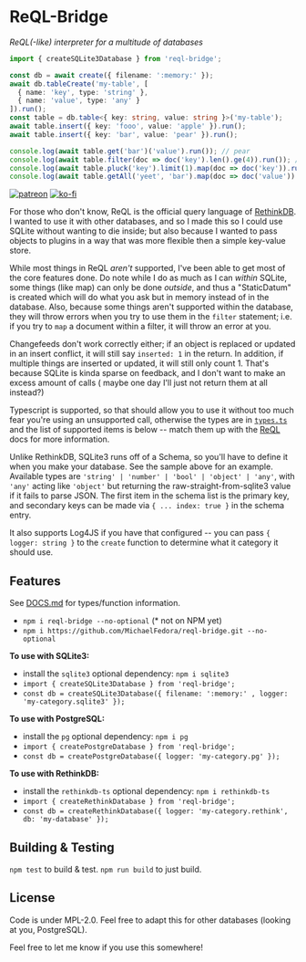 # ReQL-Bridge

*ReQL(-like) interpreter for a multitude of databases*

```typescript
import { createSQLite3Database } from 'reql-bridge';

const db = await create({ filename: ':memory:' });
await db.tableCreate('my-table', [
  { name: 'key', type: 'string' },
  { name: 'value', type: 'any' }
]).run();
const table = db.table<{ key: string, value: string }>('my-table');
await table.insert({ key: 'fooo', value: 'apple' }).run();
await table.insert({ key: 'bar', value: 'pear' }).run();

console.log(await table.get('bar')('value').run()); // pear
console.log(await table.filter(doc => doc('key').len().ge(4)).run()); // { key: 'fooo', value: 'apple' }
console.log(await table.pluck('key').limit(1).map(doc => doc('key')).run()); // random, but usually ['bar']
console.log(await table.getAll('yeet', 'bar').map(doc => doc('value')).run()); // [ 2, { super: false } ]
```

[![patreon](https://c5.patreon.com/external/logo/become_a_patron_button.png)](https://patreon.com/michaelfedora)
[![ko-fi](https://www.ko-fi.com/img/githubbutton_sm.svg)](https://ko-fi.com/michaelfedora)

For those who don't know, ReQL is the official query language of [RethinkDB](https://rethinkdb.com/api/javascript/).
I wanted to use it with other databases, and so I made this so I could use SQLite without wanting to die inside;
but also because I wanted to pass objects to plugins in a way that was more flexible then a simple key-value
store.

While most things in ReQL *aren't* supported, I've been able to get most of the core features done. Do note while
I do as much as I can *within* SQLite, some things (like map) can only be done *outside*, and thus a "StaticDatum"
is created which will do what you ask but in memory instead of in the database. Also, because some things aren't
supported within the database, they will throw errors when you try to use them in the `filter` statement; i.e.
if you try to `map` a document within a filter, it will throw an error at you.

Changefeeds don't work correctly either; if an object is replaced or updated in an insert conflict, it will still
say `inserted: 1` in the return. In addition, if multiple things are inserted or updated, it will still only
count 1. That's because SQLite is kinda sparse on feedback, and I don't want to make an excess amount of calls (
maybe one day I'll just not return them at all instead?)

Typescript is supported, so that should allow you to use it without too much fear you're using an unsupported
call, otherwise the types are in [`types.ts`](src/types.ts) and the list of supported items is below -- match
them up with the [ReQL](https://rethinkdb.com/api/javascript/) docs for more information.

Unlike RethinkDB, SQLite3 runs off of a Schema, so you'll have to define it when you make your database. See the
sample above for an example. Available types are `'string' | 'number' | 'bool' | 'object' | 'any'`, with `'any'`
acting like `'object'` but returning the raw-straight-from-sqlite3 value if it fails to parse JSON. The first item
in the schema list is the primary key, and secondary keys can be made via `{ ... index: true }` in the schema entry.

It also supports Log4JS if you have that configured -- you can pass `{ logger: string }` to the `create` function
to determine what it category it should use.

## Features

See [DOCS.md](./DOCS.md) for types/function information.

- `npm i reql-bridge --no-optional` (* not on NPM yet)
- `npm i https://github.com/MichaelFedora/reql-bridge.git --no-optional`

**To use with SQLite3:**
  - install the `sqlite3` optional dependency: `npm i sqlite3`
  - `import { createSQLite3Database } from 'reql-bridge';`
  - `const db = createSQLite3Database({ filename: ':memory:' , logger: 'my-category.sqlite3' });`

**To use with PostgreSQL:**
  - install the `pg` optional dependency: `npm i pg`
  - `import { createPostgreDatabase } from 'reql-bridge';`
  - `const db = createPostgreDatabase({ logger: 'my-category.pg' });`

**To use with RethinkDB:**
  - install the `rethinkdb-ts` optional dependency: `npm i rethinkdb-ts`
  - `import { createRethinkDatabase } from 'reql-bridge';`
  - `const db = createRethinkDatabase({ logger: 'my-category.rethink', db: 'my-database' });`

## Building & Testing

`npm test` to build & test.
`npm run build` to just build.

## License

Code is under MPL-2.0. Feel free to adapt this for other databases (looking at you, PostgreSQL).

Feel free to let me know if you use this somewhere!
